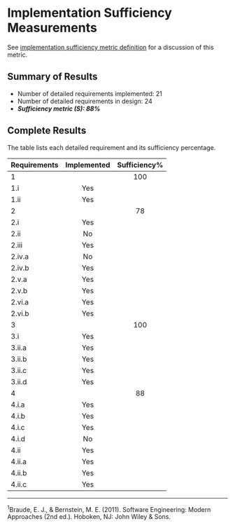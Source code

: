# Implementation Sufficiency Measurements

See [implementation sufficiency metric definition](../metric-definitions/implementation-sufficiency-metric.md) for a discussion of this metric.


## Summary of Results

* Number of detailed requirements implemented: 21
* Number of detailed requirements in design: 24
* ***Sufficiency metric (S): 88%***

## Complete Results

The table lists each detailed requirement and its sufficiency percentage.

Requirements | Implemented | Sufficiency%
--- | :---: | :---:
1 |  | 100
1.i | Yes | 
1.ii | Yes | 
2 | | 78
2.i | Yes |
2.ii | No |
2.iii | Yes |
2.iv.a | No |	
2.iv.b | Yes |	
2.v.a |	Yes |
2.v.b |	Yes |
2.vi.a | Yes |
2.vi.b | Yes |
3 | | 100
3.i | Yes	
3.ii.a | Yes
3.ii.b | Yes	
3.ii.c | Yes	
3.ii.d | Yes
4 |  | 88
4.i.a |	Yes |
4.i.b |	Yes |
4.i.c |	Yes |
4.i.d |	No |
4.ii | Yes |
4.ii.a | Yes
4.ii.b | Yes	
4.ii.c | Yes


---
<sup>1</sup>Braude, E. J., & Bernstein, M. E. (2011). Software Engineering: Modern Approaches 
(2nd ed.). Hoboken, NJ: John Wiley & Sons.
